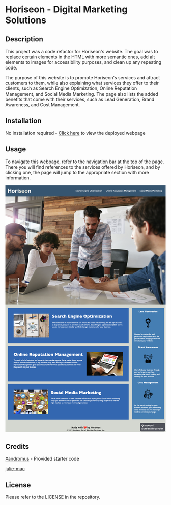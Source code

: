 # Horiseon - Digital Marketing Solutions

## Description

This project was a code refactor for Horiseon's website. The goal was to replace certain elements in the HTML with more semantic ones, add alt elements to images for accessibility purposes, and clean up any repeating code.

The purpose of this website is to promote Horiseon's services and attract customers to them, while also explaining what services they offer to their clients, such as Search Engine Optimization, Online Reputation Management, and Social Media Marketing. The page also lists the added benefits that come with their services, such as Lead Generation, Brand Awareness, and Cost Management.

## Installation

No installation required - [Click here](https://julie-mac.github.io/horiseon/) to view the deployed webpage

## Usage

To navigate this webpage, refer to the navigation bar at the top of the page. There you will find references to the services offered by Horiseon, and by clicking one, the page will jump to the appropriate section with more information.

![Screenshot of Navigation Bar on Horiseon Webpage](Develop/assets/images/webpage-screenshot.png)

## Credits

[Xandromus](https://github.com/Xandromus) - Provided starter code

[julie-mac](https://github.com/julie-mac)

## License

Please refer to the LICENSE in the repository.
